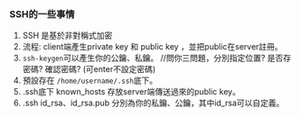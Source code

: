 ### SSH的一些事情
1. SSH 是基於非對稱式加密
2. 流程: client端產生private key 和 public key ，並把public在server註冊。
3. `ssh-keygen`可以產生你的公鑰、私鑰。 //問你三問題，分別指定位置? 是否存密碼? 確認密碼? (可enter不設定密碼)
4. 預設存在 `/home/username/.ssh`底下。
5. .ssh底下 known_hosts 存放server端傳送過來的public key。
6. .ssh id_rsa、id_rsa.pub 分別為你的私鑰、公鑰，其中id_rsa可以自定義。
 
